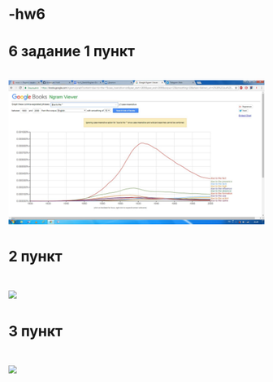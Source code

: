 # -hw6
# 6 задание 1 пункт
# ![](https://github.com/Arakelyan/-hw6/blob/master/6.1.jpg?raw=true)
# 2 пункт
# ![](https://pp.userapi.com/c824600/v824600797/10be7f/PsCaEAlzz6s.jpg)
# 3 пункт 
# ![](https://pp.userapi.com/c824600/v824600797/10be6b/CrcyFxW-ghg.jpg)
